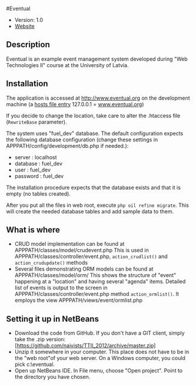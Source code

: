 #Eventual

* Version: 1.0
* [Website](http://estudijas.lu.lv/course/view.php?id=1348)

## Description

Eventual is an example event management system developed
during "Web Technologies II" course at the University of Latvia.

## Installation

The application is accessed at http://www.eventual.org
on the development machine (a [hosts file entry](http://www.howtogeek.com/howto/27350/beginner-geek-how-to-edit-your-hosts-file/) 127.0.0.1 = www.eventual.org)

If you decide to change the location, take care to alter the 
.htaccess file (`RewriteBase` parameter).

The system uses "fuel_dev" database. 
The default configuration expects the following database configuration 
(change these settings in APPPATH/config/development/db.php if needed.):

  - server : localhost
  - database : fuel_dev
  - user : fuel_dev
  - password : fuel_dev

The installation procedure expects that the database exists and that 
it is empty (no tables created).

After you put all the files in web root, execute `php oil refine migrate`. 
This will create the needed database tables and add sample data to them.

## What is where

  - CRUD model implementation can be found at APPPATH/classes/model/crudevent.php 
    This is used in APPPATH/classes/controller/event.php, `action_crudlist()` and `action_crudupdate()` methods
  - Several files demonstrating ORM models can be found at APPPATH/classes/model/orm/
    This shows the structure of "event" happening at a "location" and having several "agenda" items.
    Detailed list of events is output to the screen in APPPATH/classes/controller/event.php method `action_ormlist()`.
    It employs the view APPPATH/views/event/ormlist.php

## Setting it up in NetBeans

  - Download the code from GitHub. If you don't have a GIT client, 
    simply take the .zip version: [https://github.com/naivists/TTII_2012/archive/master.zip]
  - Unzip it somewhere in your computer. This place does not have to be in the "web root"of your 
    web server. On a Windows computer, you could pick c:\eventual\.
  - Open up NetBeans IDE. In File menu, choose "Open project". Point to the 
    directory you have chosen.

